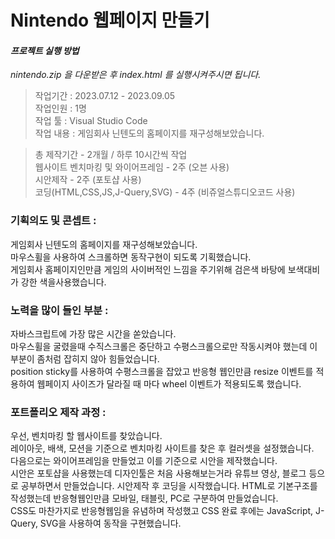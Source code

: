 # Nintendo 웹페이지 만들기

#### *프로젝트 실행 방법*
*nintendo.zip 을 다운받은 후 index.html 를 실행시켜주시면 됩니다.*  


> 작업기간 : 2023.07.12 - 2023.09.05  
> 작업인원 : 1명  
> 작업 툴 : Visual Studio Code  
> 작업 내용 : 게임회사 닌텐도의 홈페이지를 재구성해보았습니다.

> 총 제작기간 - 2개월 / 하루 10시간씩 작업  
> 웹사이트 벤치마킹 및 와이어프레임 - 2주 (오븐 사용)  
> 시안제작 - 2주 (포토샵 사용)  
> 코딩(HTML,CSS,JS,J-Query,SVG) - 4주 (비쥬얼스튜디오코드 사용)  

### 기획의도 및 콘셉트 :
게임회사 닌텐도의 홈페이지를 재구성해보았습니다.  
마우스휠을 사용하여 스크롤하면 동작구현이 되도록 기획했습니다.  
게임회사 홈페이지인만큼 게임의 사이버적인 느낌을 주기위해 검은색 바탕에 보색대비가 강한 색을사용했습니다.  

### 노력을 많이 들인 부분 :
자바스크립트에 가장 많은 시간을 쏟았습니다.  
마우스휠을 굴렸을때 수직스크롤은 중단하고 수평스크롤으로만 작동시켜야 했는데 이 부분이 좀처럼 잡히지 않아 힘들었습니다.  
position sticky를 사용하여 수평스크롤을 잡았고 반응형 웹인만큼 resize 이벤트를 적용하여 웹페이지 사이즈가 달라질 때 마다 wheel 이벤트가 적용되도록 했습니다.  

### 포트폴리오 제작 과정 :
우선, 벤치마킹 할 웹사이트를 찾았습니다.  
레이아웃, 배색, 모션을 기준으로 벤치마킹 사이트를 찾은 후 컬러셋을 설정했습니다.   
다음으로는 와이어프레임을 만들었고 이를 기준으로 시안을 제작했습니다.  
시안은 포토샵을 사용했는데 디자인툴은 처음 사용해보는거라 유튜브 영상, 블로그 등으로 공부하면서 만들었습니다. 
시안제작 후 코딩을 시작했습니다. HTML로 기본구조를 작성했는데 반응형웹인만큼 모바일, 태블릿, PC로 구분하여 만들었습니다.  
CSS도 마찬가지로 반응형웹임을 유념하며 작성했고 CSS 완료 후에는 JavaScript, J-Query, SVG을 사용하여 동작을 구현했습니다.
